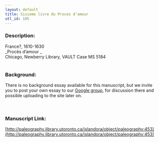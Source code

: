 ```yaml
---
layout: default
title: Sixieme livre du Proces d'amour
utl_id: 105
---
```


### Description:

France?, 1610-1630<br>
_Procès d’amour _<br>
Chicago, Newberry Library, VAULT Case MS 5184<br>
 <br>


### Background:

There is no background essay available for this manuscript, but we invite you to post your own essay to our [Google group](https://paleography.library.utoronto.ca/content/group-work), for discussion there and possible uploading to the site later on.<br><br>
 <br>


### Manuscript Link:

[http://paleography.library.utoronto.ca/islandora/object/paleography:453](http://paleography.library.utoronto.ca/islandora/object/paleography:453)